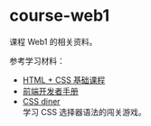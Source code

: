 # course-web1
课程 Web1 的相关资料。


参考学习材料：

- [HTML + CSS 基础课程](http://www.imooc.com/learn/9)
- [前端开发者手册](http://wiki.jikexueyuan.com/project/fedHandlebook/)
- [CSS diner](http://flukeout.github.io/)  
  学习 CSS 选择器语法的闯关游戏。
